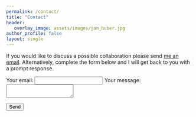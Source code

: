 ```yaml
---
permalink: /contact/
title: "Contact"
header: 
   overlay_image: assets/images/jan_huber.jpg
author_profile: false
layout: single
---
```


If you would like to discuss a possible collaboration please send [me an email](mailto:mjacobsdata@gmail.com). Alternatively, complete the form below and I will get back to you with a prompt response.


<form
  action="https://formspree.io/mjvpkynv"
  method="POST"
>
  <label>
    Your email:
    <input type="text" name="_replyto">
  </label>
  <label>
    Your message:
    <textarea name="message"></textarea>
  </label>

  <!-- your other form fields go here -->

  <button type="submit">Send</button>
</form>
